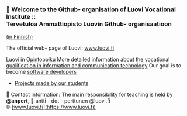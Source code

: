 ### 👋 Welcome to the Github- organisation of Luovi Vocational Institute ::<br>Tervetuloa Ammattiopisto Luovin Github- organisaatioon
[(in Finnish)](readme.md)

The official web- page of Luovi: www.luovi.fi

Luovi in [Opintopolku](https://opintopolku.fi/konfo/fi/oppilaitos/1.2.246.562.10.33517818648)
More detailed information about [the vocational qualification in information and communication technology](https://opintopolku.fi/konfo/fi/toteutus/1.2.246.562.17.00000000000000004332)
Our goal is to become [software developers](https://luovi.fi/koulutukset/ohjelmistokehittaja/)

* [Projects made by our students](https://github.com/AmmattiopistoLuovi/.github/blob/main/profile/projects.md)

👥 Contact information: The main responsibility for teaching is held by **@anpert**, 📧 antti - dot - perttunen @luovi.fi  
🌐 [www.luovi.fi](https://www.luovi.fi)
